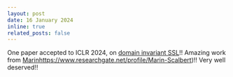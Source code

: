 ```yaml
---
layout: post
date: 16 January 2024
inline: true
related_posts: false
---
```


One paper accepted to ICLR 2024, on [domain invariant SSL](https://arxiv.org/pdf/2303.06088.pdf)!! Amazing work from [Marin](https://www.researchgate.net/profile/Marin-Scalbert)https://www.researchgate.net/profile/Marin-Scalbert)!! Very well deserved!!
